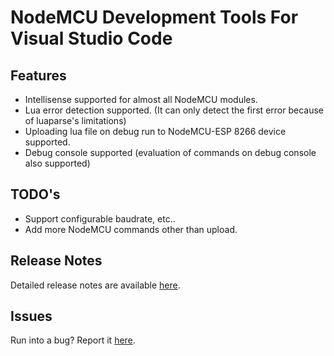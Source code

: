 # NodeMCU Development Tools For Visual Studio Code
## Features 

* Intellisense supported for almost all NodeMCU modules.
* Lua error detection supported. (It can only detect the first error because of luaparse's limitations)
* Uploading lua file on debug run to NodeMCU-ESP 8266 device supported.
* Debug console supported (evaluation of commands on debug console also supported)

## TODO's

* Support configurable baudrate, etc..
* Add more NodeMCU commands other than upload.

## Release Notes
Detailed release notes are available [here](https://github.com/fduman/vscode-nodemcu/releases).

## Issues
Run into a bug? Report it [here](https://github.com/fduman/vscode-nodemcu/issues).